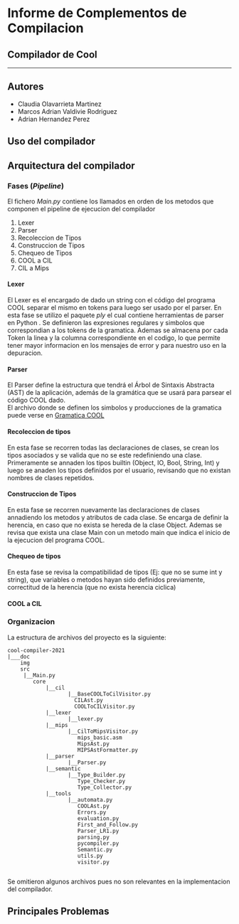 # Informe de Complementos de Compilacion
## Compilador de Cool
***


## Autores 
- Claudia Olavarrieta Martinez 
- Marcos Adrian Valdivie Rodriguez
- Adrian Hernandez Perez

## Uso del compilador

## Arquitectura del compilador 
 
### Fases (_Pipeline_)

El fichero _Main.py_ contiene los llamados en orden de los metodos que 
componen el pipeline de ejecucion del compilador
1. Lexer       
2. Parser     
3. Recoleccion de Tipos         
4. Construccion de Tipos        
5. Chequeo de Tipos
6. COOL a CIL
7. CIL a Mips

#### Lexer 

El Lexer es el encargado de dado un string con el código del programa COOL separar el mismo en tokens
para luego ser usado por el parser. En esta fase se utilizo el paquete _ply_ el cual contiene 
herramientas de parser en Python . Se definieron
las expresiones regulares y simbolos que correspondian a los tokens de la 
gramatica. Ademas se almacena por cada Token la linea y la columna correspondiente
en el codigo, lo que permite tener mayor informacion en los mensajes de error
y para nuestro uso en la depuracion.


#### Parser

El Parser define la estructura que tendrá el Árbol de Sintaxis Abstracta (AST) de la aplicación, además
de la gramática que se usará para parsear el código COOL dado.        
El archivo donde se definen los simbolos y producciones de la gramatica puede verse en 
[Gramatica COOL](https://github.com/NinjaProgrammers/cool-compiler-2021/blob/Proyecto-CMP/src/core/parser/Parser.py)

#### Recoleccion de tipos

En esta fase se recorren todas las declaraciones de clases, se crean los tipos asociados
y se valida que no se este redefiniendo una clase. Primeramente se annaden los tipos builtin
(Object, IO, Bool, String, Int) y luego se anaden los tipos definidos por el usuario, revisando 
que no existan nombres de clases repetidos.

#### Construccion de Tipos

En esta fase se recorren nuevamente las declaraciones de clases annadiendo los metodos y 
atributos de cada clase. Se encarga de definir la herencia, en caso que no exista se hereda de la 
clase Object. Ademas se revisa que exista una clase Main con un metodo main que indica el inicio 
de la ejecucion del programa COOL.

#### Chequeo de tipos

En esta fase se revisa la compatibilidad de tipos (Ej: que no se sume int y string), que variables
o metodos hayan sido definidos previamente, correctitud de la herencia (que no exista herencia ciclica)
 
#### COOL a CIL

   

### Organizacion

La estructura de archivos del proyecto es la siguiente:

           
       
```
cool-compiler-2021
|___doc 
    img            
    src
     |__Main.py
        core
            |__cil
                   |__BaseCOOLToCilVisitor.py
                     CILAst.py
                     COOLToCILVisitor.py
            |__lexer
                   |__lexer.py
            |__mips
                   |__CilToMipsVisitor.py
                      mips_basic.asm
                      MipsAst.py
                      MIPSAstFormatter.py
            |__parser
                   |__Parser.py
            |__semantic
                   |__Type_Builder.py
                      Type_Checker.py
                      Type_Collector.py
            |__tools
                   |__automata.py
                      COOLAst.py
                      Errors.py
                      evaluation.py
                      First_and_Follow.py
                      Parser_LR1.py
                      parsing.py
                      pycompiler.py
                      Semantic.py
                      utils.py
                      visitor.py
        

```

Se omitieron algunos archivos pues no son relevantes en la implementacion del compilador.

## Principales Problemas

